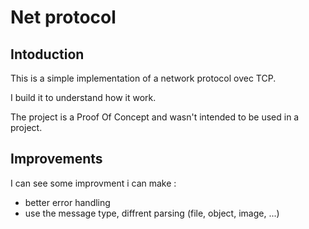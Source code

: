 # Net protocol
## Intoduction

This is a simple implementation  of a network protocol ovec TCP. 

I build it to understand how it work. 

The project is a Proof Of Concept and wasn't intended to be used in a project. 

## Improvements
I can see some improvment i can make :
- better error handling
- use the message type, diffrent parsing (file, object, image, ...)
